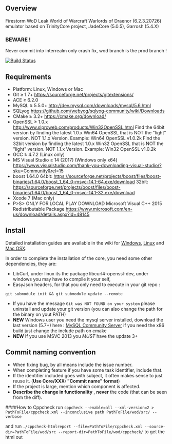 ## Overview
Firestorm WoD Leak World of Warcraft Warlords of Draenor (6.2.3.20726) emulator based on TrinityCore project, JadeCore (5.0.5), Garrosh (5.4.X)

### BEWARE ! 
Never commit into interrealm only crash fix, wod branch is the prod branch !

[![Build Status](https://drone-1.fat.sh/api/badges/MilleniumStudio/wod/status.svg)](https://drone-1.fat.sh/MilleniumStudio/wod)

## Requirements

+ Platform: Linux, Windows or Mac
+ Git ≥ 1.7+ https://sourceforge.net/projects/gitextensions/
+ ACE ≥ 6.2.0
+ MySQL ≥ 5.5.0+  http://dev.mysql.com/downloads/mysql/5.6.html
+ SQLyog https://github.com/webyog/sqlyog-community/wiki/Downloads
+ CMake ≥ 3.2+ https://cmake.org/download/
+ OpenSSL ≥ 1.0.x http://www.slproweb.com/products/Win32OpenSSL.html
Find the 64bit version by finding the latest 1.0.x Win64 OpenSSL that is NOT the "light" version. NOT 1.1.x Version.
Example: Win64 OpenSSL v1.0.2k
Find the 32bit version by finding the latest 1.0.x Win32 OpenSSL that is NOT the "light" version. NOT 1.1.x Version.
Example: Win32 OpenSSL v1.0.2k
+ GCC ≥ 4.7.2 (Linux only)
+ MS Visual Studio ≥ 14 (2017) (Windows only x64) https://www.visualstudio.com/thank-you-downloading-visual-studio/?sku=Community&rel=15
+ boost 1.64.0 64bit: https://sourceforge.net/projects/boost/files/boost-binaries/1.64.0/boost_1_64_0-msvc-14.1-64.exe/download
               32bit: https://sourceforge.net/projects/boost/files/boost-binaries/1.64.0/boost_1_64_0-msvc-14.1-32.exe/download
+ Xcode 7 (Mac only)
+ P>S> ONLY FOR LOCAL PLAY DOWNLOAD Microsoft Visual C++ 2015 Redistributable Package 
https://www.microsoft.com/en-us/download/details.aspx?id=48145

## Install

Detailed installation guides are available in the wiki for
[Windows](http://collab.kpsn.org/display/tc/Win),
[Linux](http://collab.kpsn.org/display/tc/Linux) and
[Mac OSX](http://collab.kpsn.org/display/tc/Mac).

In order to complete the installation of the core, you need some other dependencies, they are:
- LibCurl, under linux its the package libcurl4-openssl-dev, under windows you may have to compile it your self,
- EasyJson headers, for that you only need to execute in your git repo :

```
git submodule init && git submodule update --remote
```

- If you have the message `Git was NOT FOUND on your system` please uninstall and update your git version (you can also change the path for the binary on yout PATH)
- **NEW** Windows user you need the mysql server installed, download the last version (5.7+) here : [MySQL Community Server](http://dev.mysql.com/downloads/mysql/) if you need the x86 build just change the include path on cmake
- **NEW** If you use MSVC 2013 you *MUST* have the update 3+

## Commit naming convention
- When fixing bug, by all means include the issue number.
- When completing feature if you have some task identifier, include that.
- If the identifier included goes with subject, it often makes sense to just reuse it. (**Use Core/XXX: "Commit name" format**)
- If the project is large, mention which component is affected.
- **Describe the change in functionality** , **never** the code (that can be seen from the diff).

####How to Cppcheck
run ```cppcheck --enable=all --xml-version=2 > PathToFile/cppcheck.xml --inconclusive path PathToFile/wod/src/ --verbose```

and run ```./cppcheck-htmlreport --file=PathToFile/cppcheck.xml --source-dir=PathToFile/wod/src --report-dir=PathToFile/wod/cppcheck/``` to get the html out
